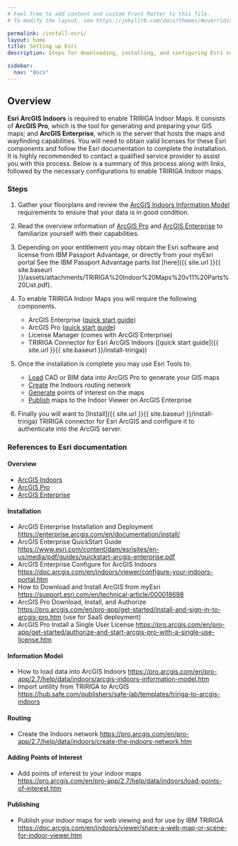 ```yaml
---
# Feel free to add content and custom Front Matter to this file.
# To modify the layout, see https://jekyllrb.com/docs/themes/#overriding-theme-defaults

permalink: /install-esri/
layout: home
title: Setting up Esri
description: Steps for downloading, installing, and configuring Esri software to generated maps for TRIRIGA.

sidebar:
  nav: "docs"
---
```


## Overview

**Esri ArcGIS Indoors** is required to enable TRIRIGA Indoor Maps. It consists of **ArcGIS Pro**, which is the tool for generating and preparing your GIS maps; and **ArcGIS Enterprise**, which is the server that hosts the maps and wayfinding capabilities. You will need to obtain valid licenses for these Esri components and follow the Esri documentation to complete the installation. It is highly recommended to contact a qualified service provider to assist you with this process. Below is a summary of this process along with links, followed by the necessary configurations to enable TRIRIGA Indoor maps. 

### Steps

1. Gather your floorplans and review the [ArcGIS Indoors Information Model](https://pro.arcgis.com/en/pro-app/2.7/help/data/indoors/arcgis-indoors-information-model.htm) requirements to ensure that your data is in good condition.
1. Read the overview information of [ArcGIS Pro](https://www.esri.com/en-us/arcgis/products/arcgis-pro/overview) and [ArcGIS Enterprise](https://www.esri.com/en-us/arcgis/products/arcgis-enterprise/overview) to familiarize yourself with their capabilities.
1. Depending on your entitlement you may obtain the Esri software and license from IBM Passport Advantage, or directly from your myEsri portal
 See the IBM Passport Advantage parts list [here]({{ site.url }}{{ site.baseurl }}/assets/attachments/TRIRIGA%20Indoor%20Maps%20v11%20Parts%20List.pdf).
1. To enable TRIRIGA Indoor Maps you will require the following components. 
    - ArcGIS Enterprise ([quick start guide](https://links.esri.com/ArcGISPro/2.7/quick_start_guide))
    - ArcGIS Pro ([quick start guide](https://links.esri.com/ArcGISPro/2.7/quick_start_guide))
    - License Manager (comes with ArcGIS Enterprise)
    - TRIRIGA Connector for Esri ArcGIS Indoors ([quick start guide]({{ site.url }}{{ site.baseurl }}/install-tririga))
1. Once the installation is complete you may use Esri Tools to:
   * [Load](https://pro.arcgis.com/en/pro-app/2.7/help/data/indoors/data-creation-workflow.htm) CAD or BIM data into ArcGIS Pro to generate your GIS maps
   * [Create](https://pro.arcgis.com/en/pro-app/2.7/help/data/indoors/create-the-indoors-network.htm)  the Indoors routing network
   * [Generate](https://pro.arcgis.com/en/pro-app/2.7/help/data/indoors/load-points-of-interest.htm) points of interest on the maps
   * [Publish](https://doc.arcgis.com/en/indoors/viewer/share-a-web-map-or-scene-for-indoor-viewer.htm) maps to the Indoor Viewer on ArcGIS Enterprise
   
1. Finally you will want to [Install]({{ site.url }}{{ site.baseurl }}/install-tririga) TRIRIGA connector for Esri ArcGIS and configure it to authenticate into the ArcGIS server.


### References to Esri documentation

#### Overview
- [ArcGIS Indoors](https://www.esri.com/en-us/arcgis/products/arcgis-indoors/overview) 
- [ArcGIS Pro](https://www.esri.com/en-us/arcgis/products/arcgis-pro/overview)
- [ArcGIS Enterprise](https://www.esri.com/en-us/arcgis/products/arcgis-enterprise/overview)
 
#### Installation
- ArcGIS Enterprise Installation and Deployment
  <https://enterprise.arcgis.com/en/documentation/install/>
- ArcGIS Enterprise QuickStart Guide
  <https://www.esri.com/content/dam/esrisites/en-us/media/pdf/guides/quickstart-arcgis-enterprise.pdf>
- ArcGIS Enterprise Configure for ArcGIS Indoors
  <https://doc.arcgis.com/en/indoors/viewer/configure-your-indoors-portal.htm>
- How to Download and Install ArcGIS from myEsri
  <https://support.esri.com/en/technical-article/000018698>
- ArcGIS Pro Download, Install, and Authorize
  <https://pro.arcgis.com/en/pro-app/get-started/install-and-sign-in-to-arcgis-pro.htm>
  (use for SaaS deployment)
- ArcGIS Pro Install a Single User License
  <https://pro.arcgis.com/en/pro-app/get-started/authorize-and-start-arcgis-pro-with-a-single-use-license.htm>

#### Information Model 
 -  How to load data into ArcGIS Indoors <https://pro.arcgis.com/en/pro-app/2.7/help/data/indoors/arcgis-indoors-information-model.htm>
- Import untility from TRIRIGA to ArcGIS <https://hub.safe.com/publishers/safe-lab/templates/tririga-to-arcgis-indoors>

#### Routing
- Create the Indoors network <https://pro.arcgis.com/en/pro-app/2.7/help/data/indoors/create-the-indoors-network.htm>

#### Adding Points of Interest
- Add  points of interest to your indoor maps <https://pro.arcgis.com/en/pro-app/2.7/help/data/indoors/load-points-of-interest.htm>

#### Publishing
- Publish your indoor maps for web viewing and for use by IBM TRIRIGA <https://doc.arcgis.com/en/indoors/viewer/share-a-web-map-or-scene-for-indoor-viewer.htm>